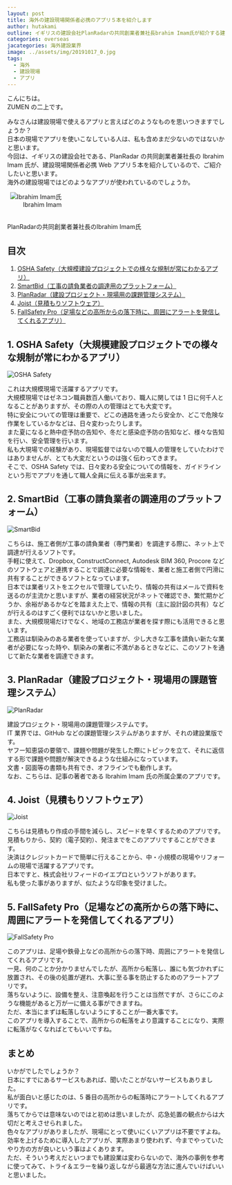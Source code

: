 ```yaml
---
layout: post
title: 海外の建設現場関係者必携のアプリ５本を紹介します
author: hutakami
outline: イギリスの建設会社PlanRadarの共同創業者兼社長brahim Imam氏が紹介する建設現場関係者必携Webアプリ5本のご紹介です。
categories: overseas
jacategories: 海外建設業界
image: ../assets/img/20191017_0.jpg
tags:
  - 海外
  - 建設現場
  - アプリ
---
```


こんにちは。  
ZUMEN の二上です。

みなさんは建設現場で使えるアプリと言えばどのようなものを思いつきますでしょうか？  
日本の現場でアプリを使いこなしている人は、私も含めまだ少ないのではないかと思います。  
今回は、イギリスの建設会社である、PlanRadar の共同創業者兼社長の Ibrahim Imam 氏が、建設現場関係者必携 Web アプリ５本を紹介しているので、ご紹介したいと思います。  
海外の建設現場ではどのようなアプリが使われているのでしょうか。

<div style="text-align:right;margin-bottom:2rem;width:25%;">
<img src="../../../../assets/img/20191017_1.jpg" alt="Ibrahim Imam氏">
<p style="margin:0;">Ibrahim Imam</p>
</div>
PlanRadarの共同創業者兼社長のIbrahim Imam氏
<div class="mokuji">
<h2 class="mokuji_title">目次</h2>
<ol>
<li><a href="#1-osha-safety大規模建設プロジェクトでの様々な規制が常にわかるアプリ">OSHA Safety（大規模建設プロジェクトでの様々な規制が常にわかるアプリ）</a></li>
<li><a href="#2-smartbid工事の請負業者の調達用のプラットフォーム">SmartBid（工事の請負業者の調達用のプラットフォーム）</a></li>
<li><a href="#3-planradar建設プロジェクト現場用の課題管理システム">PlanRadar（建設プロジェクト・現場用の課題管理システム）</a></li>
<li><a href="#4-joist見積もりソフトウェア">Joist（見積もりソフトウェア）</a></li>
<li><a href="#5-fallsafety-pro足場などの高所からの落下時に周囲にアラートを発信してくれるアプリ">FallSafety Pro（足場などの高所からの落下時に、周囲にアラートを発信してくれるアプリ）</a></li>
</ol>
</div>

## 1. OSHA Safety（大規模建設プロジェクトでの様々な規制が常にわかるアプリ）

![OSHA Safety](../../../../assets/img/20191017_2.png)

これは大規模現場で活躍するアプリです。  
大規模現場ではゼネコン職員数百人働いており、職人に関しては 1 日に何千人となることがありますが、その際の人の管理はとても大変です。  
特に安全についての管理は重要で、どこの通路を通ったら安全か、どこで危険な作業をしているかなどは、日々変わったりします。  
また夏になると熱中症予防の告知や、冬だと感染症予防の告知など、様々な告知を行い、安全管理を行います。  
私も大現場での経験があり、現場監督ではないので職人の管理をしていたわけではありませんが、とても大変だというのは強く伝わってきます。  
そこで、OSHA Safety では、日々変わる安全についての情報を、ガイドラインという形でアプリを通して職人全員に伝える事が出来ます。

## 2. SmartBid（工事の請負業者の調達用のプラットフォーム）

![SmartBid](../../../../assets/img/20191017_3.png)

こちらは、施工者側が工事の請負業者（専門業者）を調達する際に、ネット上で調達が行えるソフトです。  
手軽に使えて、Dropbox, ConstructConnect, Autodesk BIM 360, Procore などのソフトウェアと連携することで調達に必要な情報を、業者と施工者側で円滑に共有することができるソフトとなっています。  
日本では業者リストをエクセルで管理していたり、情報の共有はメールで資料を送るのが主流かと思いますが、業者の経営状況がネットで確認でき、繁忙期かどうか、余裕があるかなどを踏まえた上で、情報の共有（主に設計図の共有）などが行えるのはすごく便利ではないかと思いました。  
また、大規模現場だけでなく、地域の工務店が業者を探す際にも活用できると思います。  
工務店は馴染みのある業者を使っていますが、少し大きな工事を請負い新たな業者が必要になった時や、馴染みの業者に不満があるときなどに、このソフトを通じて新たな業者を調達できます。

## 3. PlanRadar（建設プロジェクト・現場用の課題管理システム）

![PlanRadar](../../../../assets/img/20191017_4.png)

建設プロジェクト・現場用の課題管理システムです。  
IT 業界では、GitHub などの課題管理システムがありますが、それの建設業版です。  
ヤフー知恵袋の要領で、課題や問題が発生した際にトピックを立て、それに返信する形で課題や問題が解決できるような仕組みになっています。  
文書・図面等の書類も共有でき、オフラインでも動作します。  
なお、こちらは、記事の著者である Ibrahim Imam 氏の所属企業のアプリです。

## 4. Joist（見積もりソフトウェア）

![Joist](../../../../assets/img/20191017_5.png)

こちらは見積もり作成の手間を減らし、スピードを早くするためのアプリです。  
見積もりから、契約（電子契約）、発注までをこのアプリですることができます。  
決済はクレジットカードで簡単に行えることから、中・小規模の現場やリフォームの現場で活躍するアプリです。  
日本ですと、株式会社リフィードのイエプロというソフトがあります。  
私も使った事がありますが、似たような印象を受けました。

## 5. FallSafety Pro（足場などの高所からの落下時に、周囲にアラートを発信してくれるアプリ）

![FallSafety Pro](../../../../assets/img/20191017_6.png)

このアプリは、足場や鉄骨上などの高所からの落下時、周囲にアラートを発信してくれるアプリです。  
一見、何のことか分かりませんでしたが、高所から転落し、誰にも気づかれずに放置され、その後の処置が遅れ、大事に至る事を防止するためのアラートアプリです。  
落ちないように、設備を整え、注意喚起を行うことは当然ですが、さらにこのような機能があると万が一に備える事ができますね。  
ただ、本当にまずは転落しないようにすることが一番大事です。  
このアプリを導入することで、高所からの転落をより意識することになり、実際に転落がなくなればとてもいいですね。

## まとめ

いかがでしたでしょうか？  
日本にすでにあるサービスもあれば、聞いたことがないサービスもありました。  
私が面白いと感じたのは、5 番目の高所からの転落時にアラートしてくれるアプリです。  
落ちてからでは意味ないのではと初めは思いましたが、応急処置の観点からは大切だと考えさせられました。  
色々なアプリがありましたが、現場にとって使いにくいアプリは不要ですよね。効率を上げるために導入したアプリが、実際あまり使われず、今までやっていたやり方の方が良いという事はよくあります。  
ただ、そういう考えだといつまでも建設業は変わらないので、海外の事例を参考に使ってみて、トライ＆エラーを繰り返しながら最適な方法に進んでいけばいいと思いました。
